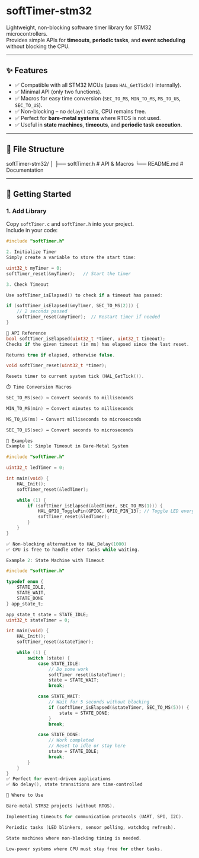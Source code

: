 # softTimer-stm32

Lightweight, non-blocking software timer library for STM32 microcontrollers.  
Provides simple APIs for **timeouts**, **periodic tasks**, and **event scheduling** without blocking the CPU.  

---

## ✨ Features
- ✅ Compatible with all STM32 MCUs (uses `HAL_GetTick()` internally).  
- ✅ Minimal API (only two functions).  
- ✅ Macros for easy time conversion (`SEC_TO_MS`, `MIN_TO_MS`, `MS_TO_US`, `SEC_TO_US`).  
- ✅ Non-blocking – no `delay()` calls, CPU remains free.  
- ✅ Perfect for **bare-metal systems** where RTOS is not used.  
- ✅ Useful in **state machines**, **timeouts**, and **periodic task execution**.  

---

## 📂 File Structure
softTimer-stm32/
│
├── softTimer.h # API & Macros
└── README.md # Documentation

---

## 🚀 Getting Started

### 1. Add Library
Copy `softTimer.c` and `softTimer.h` into your project.  
Include in your code:
```c
#include "softTimer.h"

2. Initialize Timer
Simply create a variable to store the start time:

uint32_t myTimer = 0;
softTimer_reset(&myTimer);   // Start the timer

3. Check Timeout

Use softTimer_isElapsed() to check if a timeout has passed:

if (softTimer_isElapsed(&myTimer, SEC_TO_MS(2))) {
    // 2 seconds passed
    softTimer_reset(&myTimer);  // Restart timer if needed
}

🔧 API Reference
bool softTimer_isElapsed(uint32_t *timer, uint32_t timeout);
Checks if the given timeout (in ms) has elapsed since the last reset.

Returns true if elapsed, otherwise false.

void softTimer_reset(uint32_t *timer);

Resets timer to current system tick (HAL_GetTick()).

⏱️ Time Conversion Macros

SEC_TO_MS(sec) → Convert seconds to milliseconds

MIN_TO_MS(min) → Convert minutes to milliseconds

MS_TO_US(ms) → Convert milliseconds to microseconds

SEC_TO_US(sec) → Convert seconds to microseconds

📘 Examples
Example 1: Simple Timeout in Bare-Metal System

#include "softTimer.h"

uint32_t ledTimer = 0;

int main(void) {
    HAL_Init();
    softTimer_reset(&ledTimer);

    while (1) {
        if (softTimer_isElapsed(&ledTimer, SEC_TO_MS(1))) {
            HAL_GPIO_TogglePin(GPIOC, GPIO_PIN_13); // Toggle LED every 1s
            softTimer_reset(&ledTimer);
        }
    }
}

✅ Non-blocking alternative to HAL_Delay(1000)
✅ CPU is free to handle other tasks while waiting.

Example 2: State Machine with Timeout

#include "softTimer.h"

typedef enum {
    STATE_IDLE,
    STATE_WAIT,
    STATE_DONE
} app_state_t;

app_state_t state = STATE_IDLE;
uint32_t stateTimer = 0;

int main(void) {
    HAL_Init();
    softTimer_reset(&stateTimer);

    while (1) {
        switch (state) {
            case STATE_IDLE:
                // Do some work
                softTimer_reset(&stateTimer);
                state = STATE_WAIT;
                break;

            case STATE_WAIT:
                // Wait for 5 seconds without blocking
                if (softTimer_isElapsed(&stateTimer, SEC_TO_MS(5))) {
                    state = STATE_DONE;
                }
                break;

            case STATE_DONE:
                // Work completed
                // Reset to idle or stay here
                state = STATE_IDLE;
                break;
        }
    }
}
✅ Perfect for event-driven applications
✅ No delay(), state transitions are time-controlled

🎯 Where to Use

Bare-metal STM32 projects (without RTOS).

Implementing timeouts for communication protocols (UART, SPI, I2C).

Periodic tasks (LED blinkers, sensor polling, watchdog refresh).

State machines where non-blocking timing is needed.

Low-power systems where CPU must stay free for other tasks.
